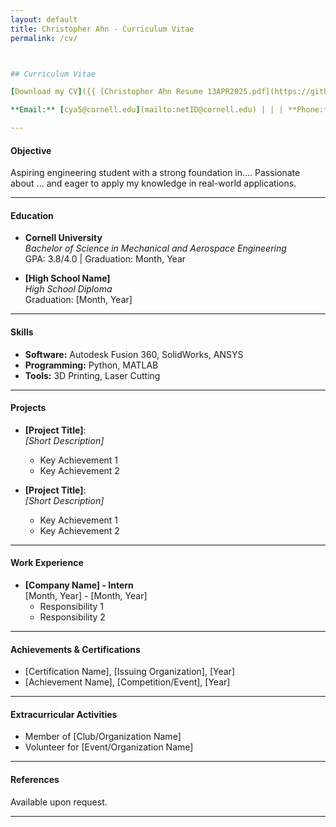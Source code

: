 ```yaml
---
layout: default
title: Christopher Ahn - Curriculum Vitae
permalink: /cv/



## Curriculum Vitae

[Download my CV]({{ [Christopher Ahn Resume 13APR2025.pdf](https://github.com/user-attachments/files/22672959/Christopher.Ahn.Resume.13APR2025.pdf) }}) in PDF format.

**Email:** [cya5@cornell.edu](mailto:netID@cornell.edu) | | | **Phone:** +617-852-1661

---
```


#### Objective
Aspiring engineering student with a strong foundation in.... Passionate about ... and eager to apply my knowledge in real-world applications.

---

#### Education
- **Cornell University**  
  *Bachelor of Science in Mechanical and Aerospace Engineering*  
  GPA: 3.8/4.0 | Graduation: Month, Year

- **[High School Name]**  
  *High School Diploma*  
  Graduation: [Month, Year]

---

#### Skills
- **Software:** Autodesk Fusion 360, SolidWorks, ANSYS  
- **Programming:** Python, MATLAB  
- **Tools:** 3D Printing, Laser Cutting  

---

#### Projects
- **[Project Title]**:  
  *[Short Description]*  
  - Key Achievement 1  
  - Key Achievement 2  

- **[Project Title]**:  
  *[Short Description]*  
  - Key Achievement 1  
  - Key Achievement 2  

---

#### Work Experience
- **[Company Name] - Intern**  
  [Month, Year] - [Month, Year]  
  - Responsibility 1  
  - Responsibility 2  

---

#### Achievements & Certifications
- [Certification Name], [Issuing Organization], [Year]  
- [Achievement Name], [Competition/Event], [Year]  

---

#### Extracurricular Activities
- Member of [Club/Organization Name]  
- Volunteer for [Event/Organization Name]  

---

#### References
Available upon request.

---
